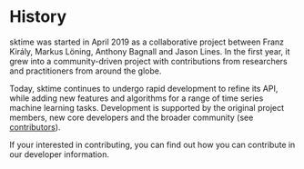 # History

sktime was started in April 2019 as a collaborative project between Franz Király, Markus Löning, Anthony Bagnall and Jason Lines.
In the first year, it grew into a community-driven project with contributions from researchers and practitioners from around the globe.

Today, sktime continues to undergo rapid development to refine its API, while adding new features and algorithms for a range of time series machine learning tasks.
Development is supported by the original project members, new core developers and the broader community (see [contributors]).

If your interested in contributing, you can find out how you can contribute in our developer information.

[contributors]: contributors.md
